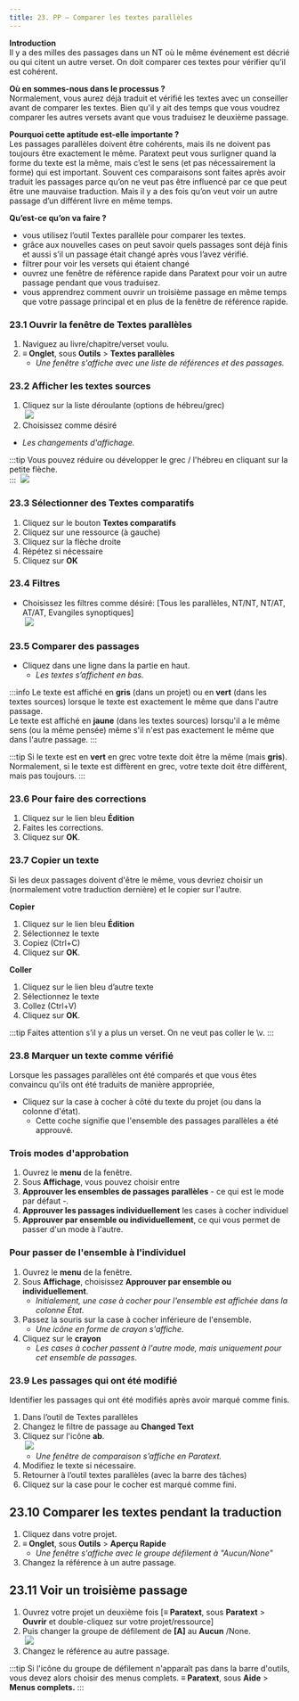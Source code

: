 ```yaml
---
title: 23. PP – Comparer les textes parallèles
---
```

**Introduction**  
Il y a des milles des passages dans un NT où le même événement est décrié ou qui citent un autre verset. On doit comparer ces textes pour vérifier qu’il est cohérent.

**Où en sommes-nous dans le processus ?**  
Normalement, vous aurez déjà traduit et vérifié les textes avec un conseiller avant de comparer les textes. Bien qu'il y ait des temps que vous voudrez comparer les autres versets avant que vous traduisez le deuxième passage.

**​Pourquoi cette aptitude est-elle importante ?**  
Les passages parallèles doivent être cohérents, mais ils ne doivent pas toujours être exactement le même. Paratext peut vous surligner quand la forme du texte est la même, mais c’est le sens (et pas nécessairement la forme) qui est important. Souvent ces comparaisons sont faites après avoir traduit les passages parce qu’on ne veut pas être influencé par ce que peut être une mauvaise traduction. Mais il y a des fois qu’on veut voir un autre passage d’un différent livre en même temps.


**​Qu’est-ce qu’on va faire ?**  
-  vous utilisez l’outil Textes parallèle pour comparer les textes.
-  grâce aux nouvelles cases on peut savoir quels passages sont déjà finis et aussi s’il un passage était changé après vous l’avez vérifié.
-  filtrer pour voir les versets qui étaient changé
-  ouvrez une fenêtre de référence rapide dans Paratext pour voir un autre passage pendant que vous traduisez.
-  vous apprendrez comment ouvrir un troisième passage en même temps que votre passage principal et en plus de la fenêtre de référence rapide.


### 23.1 Ouvrir la fenêtre de Textes parallèles

1.  Naviguez au livre/chapitre/verset voulu.
1.  **≡ Onglet**, sous **Outils** \> **Textes parallèles**  
     -  *Une fenêtre s'affiche avec une liste de références et des passages.*


### 23.2 Afficher les textes sources

1.  Cliquez sur la liste déroulante (options de hébreu/grec)  
    ![](../media/504f2c586a5f600b2d49456ab9edd114.png)
1.  Choisissez comme désiré  
   -  *Les changements d'affichage.*

:::tip
Vous pouvez réduire ou développer le grec / l'hébreu en cliquant sur la petite flèche.  
:::
   ![](../media/parallel-passage-greek-collapse.png)



### 23.3 Sélectionner des Textes comparatifs

1.  Cliquez sur le bouton **Textes comparatifs**
1.  Cliquez sur une ressource (à gauche)
1.  Cliquez sur la flèche droite
1.  Répétez si nécessaire
1.  Cliquez sur **OK**


### 23.4 Filtres

-  Choisissez les filtres comme désiré: [Tous les parallèles, NT/NT, NT/AT, AT/AT, Evangiles synoptiques]  
    ![](../media/ca8547e13eaa5c826b46c1f9e1d8e52e.png)


### 23.5 Comparer des passages

-  Cliquez dans une ligne dans la partie en haut.  
   -  *Les textes s’affichent en bas.*

:::info
Le texte est affiché en **gris** (dans un projet) ou en **vert** (dans les textes sources) lorsque le texte est exactement le même que dans l'autre passage.  
Le texte est affiché en **jaune** (dans les textes sources) lorsqu'il a le même sens (ou la même pensée) même s'il n'est pas exactement le même que dans l'autre passage.
:::


:::tip
Si le texte est en **vert** en grec votre texte doit être la même (mais **gris**).
Normalement, si le texte est diffèrent en grec, votre texte doit être diffèrent, mais pas toujours.
:::


### 23.6 Pour faire des corrections

1.  Cliquez sur le lien bleu **Édition**
1.  Faites les corrections.
1.  Cliquez sur **OK**.


### 23.7 Copier un texte

Si les deux passages doivent d'être le même, vous devriez choisir un (normalement votre traduction dernière) et le copier sur l'autre.

**Copier**
1.  Cliquez sur le lien bleu **Édition** 
1.  Sélectionnez le texte
1.  Copiez (Ctrl+C)
1.  Cliquez sur **OK**.

**Coller**
1.  Cliquez sur le lien bleu d’autre texte
1.  Sélectionnez le texte
1.  Collez (Ctrl+V)
1.  Cliquez sur **OK**.

:::tip
Faites attention s’il y a plus un verset. On ne veut pas coller le \\v.
:::


### 23.8 Marquer un texte comme vérifié

Lorsque les passages parallèles ont été comparés et que vous êtes convaincu qu'ils ont été traduits de manière appropriée,

-  Cliquez sur la case à cocher à côté du texte du projet (ou dans la colonne d'état).
     - Cette coche signifie que l'ensemble des passages parallèles a été approuvé.

### Trois modes d'approbation

1.  Ouvrez le **menu** de la fenêtre.
1.  Sous **Affichage**, vous pouvez choisir entre
1.  **Approuver les ensembles de passages parallèles** - ce qui est le mode par défaut -.
1.  **Approuver les passages individuellement** les cases à cocher individuel
1.  **Approuver par ensemble ou individuellement**, ce qui vous permet de passer d'un mode à l'autre.

### Pour passer de l'ensemble à l'individuel

1.  Ouvrez le **menu** de la fenêtre.
1.  Sous **Affichage**, choisissez **Approuver par ensemble ou individuellement**.  
     -  *Initialement, une case à cocher pour l'ensemble est affichée dans la colonne État.*
1.  Passez la souris sur la case à cocher inférieure de l'ensemble.
     -  *Une icône en forme de crayon s'affiche*.
1.  Cliquez sur le **crayon**
     -  *Les cases à cocher passent à l'autre mode, mais uniquement pour cet ensemble de passages*.




### 23.9 Les passages qui ont été modifié

Identifier les passages qui ont été modifiés après avoir marqué comme finis.

1.  Dans l’outil de Textes parallèles
1.  Changez le filtre de passage au **Changed Text**
1.  Cliquez sur l'icône **ab**.  
    ![](../media/7b561a763ccc098910a7941d503a86aa.png)  
     -  *Une fenêtre de comparaison s’affiche en Paratext.*
1.  Modifiez le texte si nécessaire.
1.  Retourner à l’outil textes parallèles (avec la barre des tâches)
1.  Cliquez sur la case pour le cocher est marqué comme fini.


## 23.10 Comparer les textes pendant la traduction

1.  Cliquez dans votre projet.
1.  **≡ Onglet**, sous **Outils** \> **Aperçu Rapide**
     -  *Une fenêtre s'affiche avec le groupe défilement à "Aucun/None"*
1.  Changez la référence à un autre passage.


## 23.11 Voir un troisième passage

1.  Ouvrez votre projet un deuxième fois [**≡ Paratext**, sous **Paratext** \> **Ouvrir** et double-cliquez sur votre projet/ressource]
1.  Puis changer la groupe de défilement de **[A]** au **Aucun** /None.  
    ![](../media/da972f21711957b32071c8a2a50ebe9a.png)  
1.  Changez le référence au autre passage.

:::tip
Si l'icône du groupe de défilement n'apparaît pas dans la barre d'outils, vous devez alors choisir des menus complets. **≡ Paratext**, sous **Aide** \> **Menus complets.**
:::